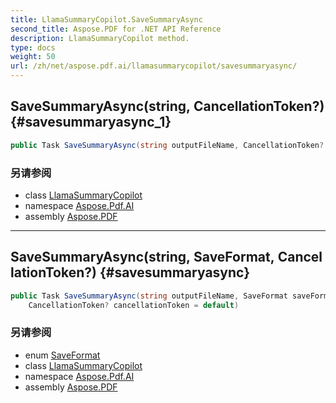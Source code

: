 ```yaml
---
title: LlamaSummaryCopilot.SaveSummaryAsync
second_title: Aspose.PDF for .NET API Reference
description: LlamaSummaryCopilot method.
type: docs
weight: 50
url: /zh/net/aspose.pdf.ai/llamasummarycopilot/savesummaryasync/
---
```

## SaveSummaryAsync(string, CancellationToken?) {#savesummaryasync_1}

```csharp
public Task SaveSummaryAsync(string outputFileName, CancellationToken? cancellationToken = default)
```

### 另请参阅

* class [LlamaSummaryCopilot](../)
* namespace [Aspose.Pdf.AI](../../../aspose.pdf.ai/)
* assembly [Aspose.PDF](../../../)

---

## SaveSummaryAsync(string, SaveFormat, CancellationToken?) {#savesummaryasync}

```csharp
public Task SaveSummaryAsync(string outputFileName, SaveFormat saveFormat, 
    CancellationToken? cancellationToken = default)
```

### 另请参阅

* enum [SaveFormat](../../../aspose.pdf/saveformat/)
* class [LlamaSummaryCopilot](../)
* namespace [Aspose.Pdf.AI](../../../aspose.pdf.ai/)
* assembly [Aspose.PDF](../../../)